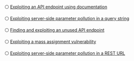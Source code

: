 ⚪ [Exploiting an API endpoint using documentation](https://portswigger.net/web-security/api-testing/lab-exploiting-api-endpoint-using-documentation)


⚪ [Exploiting server-side parameter pollution in a query string](https://portswigger.net/web-security/api-testing/server-side-parameter-pollution/lab-exploiting-server-side-parameter-pollution-in-query-string)


⚪ [Finding and exploiting an unused API endpoint](https://portswigger.net/web-security/api-testing/lab-exploiting-unused-api-endpoint)


⚪ [Exploiting a mass assignment vulnerability](https://portswigger.net/web-security/api-testing/lab-exploiting-mass-assignment-vulnerability)


⚪ [Exploiting server-side parameter pollution in a REST URL](https://portswigger.net/web-security/api-testing/server-side-parameter-pollution/lab-exploiting-server-side-parameter-pollution-in-rest-url)
